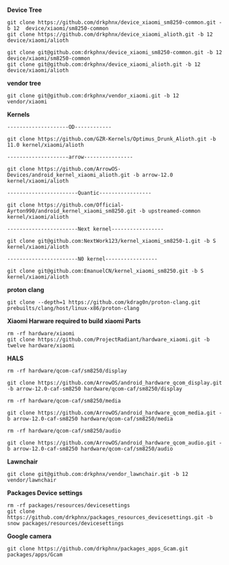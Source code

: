 **Device Tree**

	git clone https://github.com/drkphnx/device_xiaomi_sm8250-common.git -b 12  device/xiaomi/sm8250-common 
	git clone https://github.com/drkphnx/device_xiaomi_alioth.git -b 12  device/xiaomi/alioth
	
	git clone git@github.com:drkphnx/device_xiaomi_sm8250-common.git -b 12 device/xiaomi/sm8250-common 
	git clone git@github.com:drkphnx/device_xiaomi_alioth.git -b 12  device/xiaomi/alioth

**vendor tree**
	
	git clone git@github.com:drkphnx/vendor_xiaomi.git -b 12  vendor/xiaomi

**Kernels**

    --------------------OD------------
    
	git clone https://github.com/GZR-Kernels/Optimus_Drunk_Alioth.git -b 11.0 kernel/xiaomi/alioth 
	
    --------------------arrow---------------- 	
    
	git clone https://github.com/ArrowOS-Devices/android_kernel_xiaomi_alioth.git -b arrow-12.0 kernel/xiaomi/alioth  
	
    -----------------------Quantic-----------------
    
	git clone https://github.com/Official-Ayrton990/android_kernel_xiaomi_sm8250.git -b upstreamed-common kernel/xiaomi/alioth 
	
    -----------------------Next kernel-----------------	
    
    git clone git@github.com:NextWork123/kernel_xiaomi_sm8250-1.git -b S kernel/xiaomi/alioth
	
    -----------------------N0 kernel-----------------	
        
    git clone git@github.com:EmanuelCN/kernel_xiaomi_sm8250.git -b S kernel/xiaomi/alioth
    
 **proton clang**
    
    git clone --depth=1 https://github.com/kdrag0n/proton-clang.git prebuilts/clang/host/linux-x86/proton-clang
    
**Xiaomi Harware required to build xiaomi Parts**

	rm -rf hardware/xiaomi
	git clone https://github.com/ProjectRadiant/hardware_xiaomi.git -b twelve hardware/xiaomi

**HALS**

	rm -rf hardware/qcom-caf/sm8250/display 
	
	git clone https://github.com/ArrowOS/android_hardware_qcom_display.git -b arrow-12.0-caf-sm8250 hardware/qcom-caf/sm8250/display 
	
	rm -rf hardware/qcom-caf/sm8250/media 
	
	git clone https://github.com/ArrowOS/android_hardware_qcom_media.git -b arrow-12.0-caf-sm8250 hardware/qcom-caf/sm8250/media 
	
	rm -rf hardware/qcom-caf/sm8250/audio 
	
	git clone https://github.com/ArrowOS/android_hardware_qcom_audio.git -b arrow-12.0-caf-sm8250 hardware/qcom-caf/sm8250/audio 

**Lawnchair**

	git clone git@github.com:drkphnx/vendor_lawnchair.git -b 12  vendor/lawnchair
	
**Packages Device settings**
	
	rm -rf packages/resources/devicesettings 
	git clone https://github.com/drkphnx/packages_resources_devicesettings.git -b snow packages/resources/devicesettings 
	
**Google camera**

    git clone https://github.com/drkphnx/packages_apps_Gcam.git packages/apps/Gcam
	
